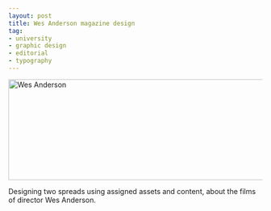 ```yaml
---
layout: post
title: Wes Anderson magazine design
tag:
- university
- graphic design
- editorial
- typography
---
```


<img src="https://bradleysans.uk/projects/magazines/mockups-1.png" height="200px" width="600px" alt="Wes Anderson" class="featureImage">
                    <p>Designing two spreads using assigned assets and content, about the films of director Wes Anderson.</p>
